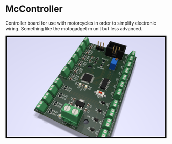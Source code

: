 # McController
Controller board for use with motorcycles in order to simplify electronic wiring. Something like the motogadget m unit but less advanced.

![alt text](https://github.com/androiders/McController/blob/main/hw/mc%20unit.png?raw=true)
